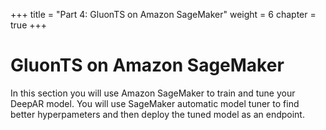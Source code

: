 +++
title = "Part 4: GluonTS on Amazon SageMaker"
weight = 6
chapter = true
+++

# GluonTS on Amazon SageMaker
In this section you will use Amazon SageMaker to train and tune your DeepAR model. You will use SageMaker automatic model tuner to find better hyperpameters and then deploy the tuned model as an endpoint.
